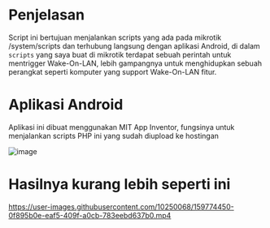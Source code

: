 # Penjelasan
Script ini bertujuan menjalankan scripts yang ada pada mikrotik /system/scripts dan terhubung langsung dengan aplikasi Android, di dalam `scripts` yang saya buat di mikrotik terdapat sebuah perintah untuk mentrigger Wake-On-LAN, lebih gampangnya untuk menghidupkan sebuah perangkat seperti komputer yang support Wake-On-LAN fitur.

# Aplikasi Android
Aplikasi ini dibuat menggunakan MIT App Inventor, fungsinya untuk menjalankan scripts PHP ini yang sudah diupload ke hostingan

![image](https://user-images.githubusercontent.com/10250068/159774946-409443d0-3cdb-4257-be70-b287adb23d0b.png)


# Hasilnya kurang lebih seperti ini

https://user-images.githubusercontent.com/10250068/159774450-0f895b0e-eaf5-409f-a0cb-783eebd637b0.mp4

